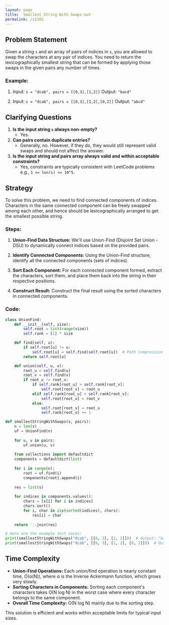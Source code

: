 ```yaml
---
layout: page
title:  Smallest String With Swaps-out
permalink: /s1202
---
```


## Problem Statement

Given a string `s` and an array of pairs of indices in `s`, you are allowed to swap the characters at any pair of indices. You need to return the lexicographically smallest string that can be formed by applying those swaps in the given pairs any number of times.

### Example:
1. Input: `s = "dcab", pairs = [[0,3],[1,2]]`
   Output: `"bacd"`
   
2. Input: `s = "dcab", pairs = [[0,3],[1,2],[0,2]]`
   Output: `"abcd"`

## Clarifying Questions

1. **Is the input string `s` always non-empty?**
   - Yes.
2. **Can pairs contain duplicate entries?**
   - Generally, no. However, if they do, they would still represent valid swaps and should not affect the answer.
3. **Is the input string and pairs array always valid and within acceptable constraints?**
   - Yes, constraints are typically consistent with LeetCode problems e.g., `1 <= len(s) <= 10^5`.

## Strategy

To solve this problem, we need to find connected components of indices. Characters in the same connected component can be freely swapped among each other, and hence should be lexicographically arranged to get the smallest possible string.

### Steps:

1. **Union-Find Data Structure:**
   We'll use Union-Find (Disjoint Set Union - DSU) to dynamically connect indices based on the provided pairs.

2. **Identify Connected Components:**
   Using the Union-Find structure, identify all the connected components (sets of indices).

3. **Sort Each Component:**
   For each connected component formed, extract the characters, sort them, and place them back into the string in their respective positions.

4. **Construct Result:**
   Construct the final result using the sorted characters in connected components.

### Code:

```python
class UnionFind:
    def __init__(self, size):
        self.root = list(range(size))
        self.rank = [1] * size

    def find(self, u):
        if self.root[u] != u:
            self.root[u] = self.find(self.root[u])  # Path compression
        return self.root[u]

    def union(self, u, v):
        root_u = self.find(u)
        root_v = self.find(v)
        if root_u != root_v:
            if self.rank[root_u] > self.rank[root_v]:
                self.root[root_v] = root_u
            elif self.rank[root_u] < self.rank[root_v]:
                self.root[root_u] = root_v
            else:
                self.root[root_v] = root_u
                self.rank[root_u] += 1

def smallestStringWithSwaps(s, pairs):
    n = len(s)
    uf = UnionFind(n)
    
    for u, v in pairs:
        uf.union(u, v)
    
    from collections import defaultdict
    components = defaultdict(list)
    
    for i in range(n):
        root = uf.find(i)
        components[root].append(i)
    
    res = list(s)
    
    for indices in components.values():
        chars = [s[i] for i in indices]
        chars.sort()
        for i, char in zip(sorted(indices), chars):
            res[i] = char
    
    return ''.join(res)

# Here are the example test cases:
print(smallestStringWithSwaps("dcab", [[0, 3], [1, 2]]))  # Output: "bacd"
print(smallestStringWithSwaps("dcab", [[0, 3], [1, 2], [0, 2]]))  # Output: "abcd"
```

## Time Complexity

- **Union-Find Operations:** Each union/find operation is nearly constant time, O(α(N)), where α is the Inverse Ackermann function, which grows very slowly.
- **Sorting Characters in Components:** Sorting each component's characters takes O(N log N) in the worst case where every character belongs to the same component.
- **Overall Time Complexity:** O(N log N) mainly due to the sorting step.

This solution is efficient and works within acceptable limits for typical input sizes.